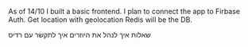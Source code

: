As of 14/10 I built a basic frontend.
I plan to connect the app to Firbase Auth.
Get location with geolocation
Redis will be the DB.


שאלות
איך לנהל את היוזרים
איך לתקשר עם רדיס